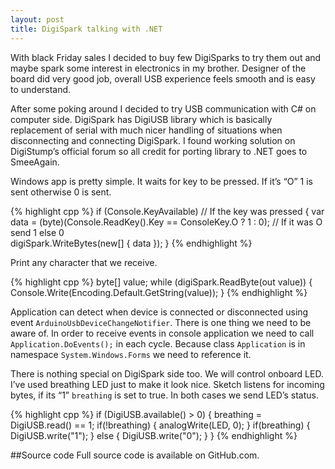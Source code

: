 ```yaml
---
layout: post
title: DigiSpark talking with .NET
---
```


With black Friday sales I decided to buy few DigiSparks to try them out and maybe spark some interest in electronics in my brother. Designer of the board did very good job, overall USB experience feels smooth and is easy to understand.

After some poking around I decided to try USB communication with C# on computer side. DigiSpark has DigiUSB library which is basically replacement of serial with much nicer handling of situations when disconnecting and connecting DigiSpark. I found working solution on DigiStump’s official forum so all credit for porting library to .NET goes to SmeeAgain.

Windows app is pretty simple. It waits for key to be pressed. If it’s “O” 1 is sent otherwise 0 is sent.

{% highlight cpp %}
if (Console.KeyAvailable) // If the key was pressed 
{ 
  var data = (byte)(Console.ReadKey().Key == ConsoleKey.O ? 1 : 0); // If it was O send 1 else 0     
  digiSpark.WriteBytes(new[] { data }); 
}
{% endhighlight %}

Print any character that we receive.

{% highlight cpp %}
byte[] value;
while (digiSpark.ReadByte(out value))
{ 
  Console.Write(Encoding.Default.GetString(value));
}
{% endhighlight %}

Application can detect when device is connected or disconnected using event `ArduinoUsbDeviceChangeNotifier`. There is one thing we need to be aware of. In order to receive events in console application we need to call `Application.DoEvents();` in each cycle. Because class `Application` is in namespace `System.Windows.Forms` we need to reference it.

There is nothing special on DigiSpark side too. We will control onboard LED. I’ve used breathing LED just to make it look nice. Sketch listens for incoming bytes, if its “1” `breathing` is set to true. In both cases we send LED’s status.

{% highlight cpp %}
if (DigiUSB.available() > 0) { 
  breathing = DigiUSB.read() == 1; 
  if(!breathing) { 
    analogWrite(LED, 0); 
  } 
  if(breathing) { 
    DigiUSB.write("1"); 
  } else { 
    DigiUSB.write("0"); 
  } 
}
{% endhighlight %}

##Source code
Full source code is available on GitHub.com.